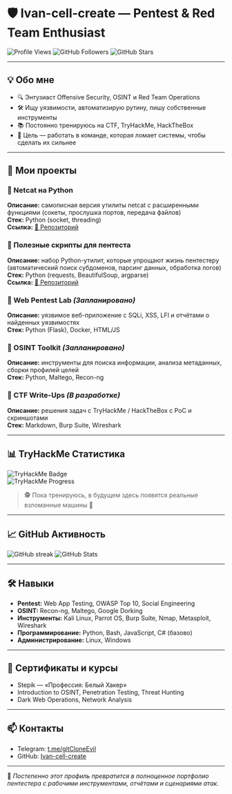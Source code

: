 # 🛡️ Ivan-cell-create — Pentest & Red Team Enthusiast

![Profile Views](https://komarev.com/ghpvc/?username=Ivan-cell-create&color=brightgreen)
![GitHub Followers](https://img.shields.io/github/followers/Ivan-cell-create?style=social)
![GitHub Stars](https://img.shields.io/github/stars/Ivan-cell-create?style=social)

---

## 💡 Обо мне
- 🔍 Энтузиаст Offensive Security, OSINT и Red Team Operations  
- 🛠️ Ищу уязвимости, автоматизирую рутину, пишу собственные инструменты  
- 📚 Постоянно тренируюсь на CTF, TryHackMe, HackTheBox  
- 🎯 Цель — работать в команде, которая ломает системы, чтобы сделать их сильнее  

---

## 🚀 Мои проекты

### 🔹 Netcat на Python
**Описание:** самописная версия утилиты netcat с расширенными функциями (сокеты, прослушка портов, передача файлов)  
**Стек:** Python (socket, threading)  
**Ссылка:** [🔗 Репозиторий](https://github.com/Ivan-cell-create/NetCat)

### 🔹 Полезные скрипты для пентеста
**Описание:** набор Python-утилит, которые упрощают жизнь пентестеру (автоматический поиск субдоменов, парсинг данных, обработка логов)  
**Стек:** Python (requests, BeautifulSoup, argparse)  
**Ссылка:** [🔗 Репозиторий](#)

### 🔹 Web Pentest Lab *(Запланировано)*
**Описание:** уязвимое веб-приложение с SQLi, XSS, LFI и отчётами о найденных уязвимостях  
**Стек:** Python (Flask), Docker, HTML/JS  

### 🔹 OSINT Toolkit *(Запланировано)*
**Описание:** инструменты для поиска информации, анализа метаданных, сборки профилей целей  
**Стек:** Python, Maltego, Recon-ng  

### 🔹 CTF Write-Ups *(В разработке)*
**Описание:** решения задач с TryHackMe / HackTheBox с PoC и скриншотами  
**Стек:** Markdown, Burp Suite, Wireshark  

---

## 📊 TryHackMe Статистика

![TryHackMe Badge](https://tryhackme-badges.s3.amazonaws.com/YOUR_USERNAME.png)  
![TryHackMe Progress](https://raw.githubusercontent.com/Ivan-cell-create/ivan-cell-create/main/images/tryhackme-placeholder.png)

> 🕵️ Пока тренируюсь, в будущем здесь появятся реальные взломанные машины 🚀  

---

## 📈 GitHub Активность

![GitHub streak](https://streak-stats.demolab.com?user=Ivan-cell-create&theme=dark&hide_border=true)
![GitHub Stats](https://github-readme-stats.vercel.app/api?username=Ivan-cell-create&show_icons=true&theme=dark&count_private=true)

---

## 🛠 Навыки
- **Pentest:** Web App Testing, OWASP Top 10, Social Engineering  
- **OSINT:** Recon-ng, Maltego, Google Dorking  
- **Инструменты:** Kali Linux, Parrot OS, Burp Suite, Nmap, Metasploit, Wireshark  
- **Программирование:** Python, Bash, JavaScript, C# (базово)  
- **Администрирование:** Linux, Windows  

---

## 📜 Сертификаты и курсы
- Stepik — «Профессия: Белый Хакер»  
- Introduction to OSINT, Penetration Testing, Threat Hunting  
- Dark Web Operations, Network Analysis  

---

## 📫 Контакты
- Telegram: [t.me/gitCloneEvil](https://t.me/gitCloneEvil)  
- GitHub: [Ivan-cell-create](https://github.com/Ivan-cell-create)

---

💬 *Постепенно этот профиль превратится в полноценное портфолио пентестера с рабочими инструментами, отчётами и сценариями атак.*



















